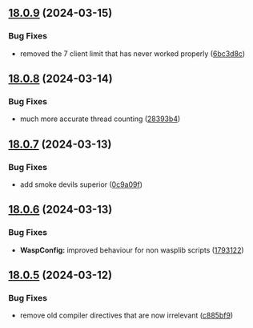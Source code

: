 ## [18.0.9](https://github.com/Torwent/WaspLib/compare/v18.0.8...v18.0.9) (2024-03-15)


### Bug Fixes

* removed the 7 client limit that has never worked properly ([6bc3d8c](https://github.com/Torwent/WaspLib/commit/6bc3d8c97030e452b75a8df3b42669e208e42bfd))



## [18.0.8](https://github.com/Torwent/WaspLib/compare/v18.0.7...v18.0.8) (2024-03-14)


### Bug Fixes

* much more accurate thread counting ([28393b4](https://github.com/Torwent/WaspLib/commit/28393b4ea6d41c911af96105a098c6915cbe8714))



## [18.0.7](https://github.com/Torwent/WaspLib/compare/v18.0.6...v18.0.7) (2024-03-13)


### Bug Fixes

* add smoke devils superior ([0c9a09f](https://github.com/Torwent/WaspLib/commit/0c9a09fffa0721fe2b6c98f3fad7159c80854437))



## [18.0.6](https://github.com/Torwent/WaspLib/compare/v18.0.5...v18.0.6) (2024-03-13)


### Bug Fixes

* **WaspConfig:** improved behaviour for non wasplib scripts ([1793122](https://github.com/Torwent/WaspLib/commit/179312268e51597dfd829b9168baaaa904ad6546))



## [18.0.5](https://github.com/Torwent/WaspLib/compare/v18.0.4...v18.0.5) (2024-03-12)


### Bug Fixes

* remove old compiler directives that are now irrelevant ([c885bf9](https://github.com/Torwent/WaspLib/commit/c885bf98d626d10a51cdbab3f67fff9144b9e45e))



